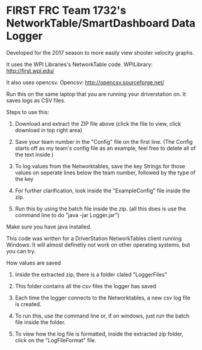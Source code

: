 # FIRST FRC Team 1732's NetworkTable/SmartDashboard Data Logger

Developed for the 2017 season to more easily view shooter velocity graphs.

It uses the WPI Libraries's NetworkTable code. WPILibrary: http://first.wpi.edu/

It also uses opencsv. Opencsv: http://opencsv.sourceforge.net/

Run this on the same laptop that you are running your driverstation on. It saves logs as CSV files.

Steps to use this:

1. Download and extract the ZIP file above (click the file to view, click download in top right area)

2. Save your team number in the "Config" file on the first line. (The Config starts off as my team's config file as an example, feel free to delete all of the text inside  )

3. To log values from the Networktables, save the key Strings for those values on seperate lines below the team number, followed by the type of the key

4. For further clarification, look inside the "ExampleConfig" file inside the zip.

5. Run this by using the batch file inside the zip. (all this does is use the command line to do "java -jar Logger.jar")

Make sure you have java installed.

This code was written for a DriverStation NetworkTables client running Windows. It will almost definetly not work on other operating systems, but you can try.

How values are saved

1. Inside the extracted zip, there is a folder claled "LoggerFiles"

2. This folder contains all the csv files the logger has saved

3. Each time the logger connects to the Networktables, a new csv log file is created.

4. To run this, use the command line or, if on windows, just run the batch file inside the folder.

5. To view how the log file is formatted, inside the extracted zip folder, click on the "LogFileFormat" file.
